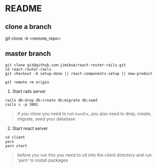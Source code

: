 # README

## clone a branch
git clone -b <branch> <remote_repo>

## master branch
```
git clone git@github.com:jimibue/react-router-rails.git
cd react-router-rails
git checkout -b setup-done || react-components-setup || new-product  

git remote rm origin
```

1. Start rails server
```
rails db:drop db:create db:migrate db:seed
rails s -p 3001 
```
>if you clone you need to run `bundle`, you also need to drop, create, migrate, seed your database


2. Start react server
```
cd client
yarn
yarn start
```
>before you run this you need to cd into the client directory and run 'yarn' to install packages
